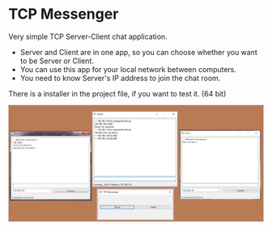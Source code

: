 # TCP Messenger
 Very simple TCP Server-Client chat application. 
 
 - Server and Client are in one app, so you can choose whether you want to be Server or Client.
 - You can use this app for your local network between computers.
 - You need to know Server's IP address to join the chat room.
 
 There is a installer in the project file, if you want to test it. (64 bit)
 
 ![ScreenShot](/Screenshot.png)
